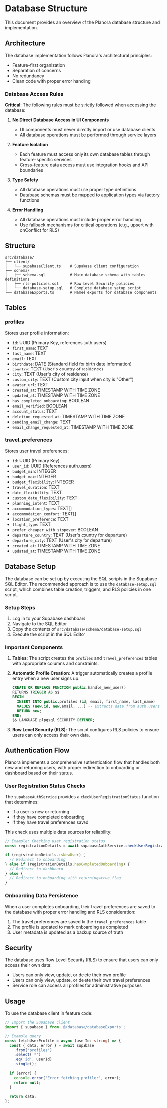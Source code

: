 # Database Structure

This document provides an overview of the Planora database structure and implementation.

## Architecture

The database implementation follows Planora's architectural principles:
- Feature-first organization
- Separation of concerns
- No redundancy
- Clean code with proper error handling

### Database Access Rules

**Critical**: The following rules must be strictly followed when accessing the database:

1. **No Direct Database Access in UI Components**
   - UI components must never directly import or use database clients
   - All database operations must be performed through service layers

2. **Feature Isolation**
   - Each feature must access only its own database tables through feature-specific services
   - Cross-feature data access must use integration hooks and API boundaries

3. **Type Safety**
   - All database operations must use proper type definitions
   - Database schemas must be mapped to application types via factory functions

4. **Error Handling**
   - All database operations must include proper error handling
   - Use fallback mechanisms for critical operations (e.g., upsert with onConflict for RLS)

## Structure

```
src/database/
├── client/
│   └── supabaseClient.ts    # Supabase client configuration
├── schema/
│   ├── schema.sql           # Main database schema with tables definitions
│   ├── rls-policies.sql     # Row Level Security policies
│   └── database-setup.sql   # Complete database setup script
└── databaseExports.ts       # Named exports for database components
```

## Tables

### profiles

Stores user profile information:
- `id`: UUID (Primary Key, references auth.users)
- `first_name`: TEXT
- `last_name`: TEXT
- `email`: TEXT
- `birthdate`: DATE (Standard field for birth date information)
- `country`: TEXT (User's country of residence)
- `city`: TEXT (User's city of residence)
- `custom_city`: TEXT (Custom city input when city is "Other")
- `avatar_url`: TEXT
- `created_at`: TIMESTAMP WITH TIME ZONE
- `updated_at`: TIMESTAMP WITH TIME ZONE
- `has_completed_onboarding`: BOOLEAN
- `email_verified`: BOOLEAN
- `account_status`: TEXT
- `deletion_requested_at`: TIMESTAMP WITH TIME ZONE
- `pending_email_change`: TEXT
- `email_change_requested_at`: TIMESTAMP WITH TIME ZONE

### travel_preferences

Stores user travel preferences:
- `id`: UUID (Primary Key)
- `user_id`: UUID (References auth.users)
- `budget_min`: INTEGER
- `budget_max`: INTEGER
- `budget_flexibility`: INTEGER
- `travel_duration`: TEXT
- `date_flexibility`: TEXT
- `custom_date_flexibility`: TEXT
- `planning_intent`: TEXT
- `accommodation_types`: TEXT[]
- `accommodation_comfort`: TEXT[]
- `location_preference`: TEXT
- `flight_type`: TEXT
- `prefer_cheaper_with_stopover`: BOOLEAN
- `departure_country`: TEXT (User's country for departure)
- `departure_city`: TEXT (User's city for departure)
- `created_at`: TIMESTAMP WITH TIME ZONE
- `updated_at`: TIMESTAMP WITH TIME ZONE

## Database Setup

The database can be set up by executing the SQL scripts in the Supabase SQL Editor. The recommended approach is to use the `database-setup.sql` script, which combines table creation, triggers, and RLS policies in one script.

### Setup Steps

1. Log in to your Supabase dashboard
2. Navigate to the SQL Editor
3. Copy the contents of `src/database/schema/database-setup.sql`
4. Execute the script in the SQL Editor

### Important Components

1. **Tables**: The script creates the `profiles` and `travel_preferences` tables with appropriate columns and constraints.

2. **Automatic Profile Creation**: A trigger automatically creates a profile entry when a new user signs up.

   ```sql
   CREATE OR REPLACE FUNCTION public.handle_new_user()
   RETURNS TRIGGER AS $$
   BEGIN
     INSERT INTO public.profiles (id, email, first_name, last_name)
     VALUES (new.id, new.email, ...) -- Extracts data from auth.users
     RETURN new;
   END;
   $$ LANGUAGE plpgsql SECURITY DEFINER;
   ```

3. **Row Level Security (RLS)**: The script configures RLS policies to ensure users can only access their own data.

## Authentication Flow

Planora implements a comprehensive authentication flow that handles both new and returning users, with proper redirection to onboarding or dashboard based on their status.

### User Registration Status Checks

The `supabaseAuthService` provides a `checkUserRegistrationStatus` function that determines:

- If a user is new or returning
- If they have completed onboarding
- If they have travel preferences saved

This check uses multiple data sources for reliability:

```typescript
// Example: Checking user registration status
const registrationDetails = await supabaseAuthService.checkUserRegistrationStatus(userId);

if (registrationDetails.isNewUser) {
  // Redirect to onboarding
} else if (registrationDetails.hasCompletedOnboarding) {
  // Redirect to dashboard
} else {
  // Redirect to onboarding with returning=true flag
}
```

### Onboarding Data Persistence

When a user completes onboarding, their travel preferences are saved to the database with proper error handling and RLS consideration:

1. The travel preferences are saved to the `travel_preferences` table
2. The profile is updated to mark onboarding as completed
3. User metadata is updated as a backup source of truth

## Security

The database uses Row Level Security (RLS) to ensure that users can only access their own data:

- Users can only view, update, or delete their own profile
- Users can only view, update, or delete their own travel preferences
- Service role can access all profiles for administrative purposes

## Usage

To use the database client in feature code:

```typescript
// Import the Supabase client
import { supabase } from '@/database/databaseExports';

// Example query
const fetchUserProfile = async (userId: string) => {
  const { data, error } = await supabase
    .from('profiles')
    .select('*')
    .eq('id', userId)
    .single();
    
  if (error) {
    console.error('Error fetching profile:', error);
    return null;
  }
  
  return data;
};
```
